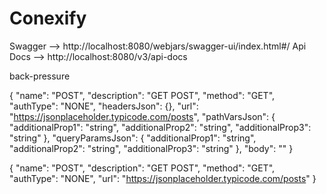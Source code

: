 # Conexify

Swagger  --> http://localhost:8080/webjars/swagger-ui/index.html#/
Api Docs --> http://localhost:8080/v3/api-docs

back-pressure

{
  "name": "POST",
  "description": "GET POST",
  "method": "GET",
  "authType": "NONE",
  "headersJson": {},
  "url": "https://jsonplaceholder.typicode.com/posts",
  "pathVarsJson": {
    "additionalProp1": "string",
    "additionalProp2": "string",
    "additionalProp3": "string"
  },
  "queryParamsJson": {
    "additionalProp1": "string",
    "additionalProp2": "string",
    "additionalProp3": "string"
  },
  "body": ""
}

{
  "name": "POST",
  "description": "GET POST",
  "method": "GET",
  "authType": "NONE",
  "url": "https://jsonplaceholder.typicode.com/posts"
}